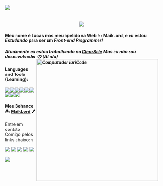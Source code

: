 <img src="https://img.shields.io/static/v1?label=Overview&message=MaikLord&color=f8efd4&style=for-the-badge&logo=GitHub">
<h1 align="center">
  <a href="https://api.whatsapp.com/send?phone=5511961703187&text=Ol%C3%A1%20Lucas%20Gostei%20de%20voc%C3%AA%2C%20Vamso%20conversar%20%3F" target="_blank">
    <img src="https://readme-typing-svg.herokuapp.com/?lines=Olá,+Pessoas+👋;Bem vindos ao meu Github;Espero+que+goste+dele;E+me+dê+umas+Estrelas+♥;Entre+em+contato;Os+Links+Estão+Aqui+Em+baixo;Abraços+♥ !&center=true&size=25">
  </a>
</h1>

#### Meu nome é Lucas mas meu apelido na Web é : __MaikLord__, e eu estou *Estudando* para ser um **_Front-end Programmer!_**

##### Atualmente eu estou trabalhando na [ClearSale](https://br.clear.sale/) Mas eu não sou desenvolvedor 😞 (Ainda) <img src="https://raw.githubusercontent.com/MicaelliMedeiros/micaellimedeiros/master/image/computer-illustration.png" min-width="400px" max-width="400px" width="400px" align="right" alt="Computador iuriCode">
                            
#### Languages and Tools (Learning):
<img onclick="return false;" src="https://img.shields.io/badge/HTML5-E34F26?style=for-the-badge&logo=html5&logoColor=white"><img onclick="return false;" src="https://img.shields.io/badge/CSS3-1572B6?style=for-the-badge&logo=css3&logoColor=white"><img onclick="return false;" src="https://img.shields.io/badge/Sass-CC6699?style=for-the-badge&logo=sass&logoColor=white"><img onclick="return false;" src="https://img.shields.io/badge/JavaScript-323330?style=for-the-badge&logo=javascript&logoColor=F7DF1E"><img onclick="return false;" src="https://img.shields.io/badge/React-20232A?style=for-the-badge&logo=react&logoColor=61DAFB"><img onclick="return false;" src="https://img.shields.io/badge/Bootstrap-563D7C?style=for-the-badge&logo=bootstrap&logoColor=white"><img onclick="return false;" src="https://img.shields.io/badge/MySQL-00000F?style=for-the-badge&logo=mysql&logoColor=white"><img onclick="return false;" src="https://img.shields.io/badge/Markdown-000000?style=for-the-badge&logo=markdown&logoColor=white"><img onclick="return false;" src="https://img.shields.io/badge/GitHub-100000?style=for-the-badge&logo=github&logoColor=white">

#### Meu Behance 🏝️  [MaikLord](https://www.behance.net/maiklord) 🖊 
<p align="left">
  Entre em contato Comigo pelos links abaixo: ⤵️
</p>

<p align="left">
  <a href="mailto:lucas32150@hotmail.com" alt="Gmail" target="_blank">
  <img src="https://img.shields.io/badge/-Gmail-FF0000?style=flat-square&labelColor=FF0000&logo=gmail&logoColor=white&link=" /></a>

  <a href="https://www.linkedin.com/in/lucas-js2/" alt="Linkedin" target="_blank">
  <img src="https://img.shields.io/badge/-Linkedin-0e76a8?style=flat-square&logo=Linkedin&logoColor=white&link=LINK-DO-SEU-LINKEDIN" /></a>

  <a href="https://api.whatsapp.com/send?phone=5511961703187&text=Ol%C3%A1%20Lucas%20Te%20achei%20pelo%20Github%2C%20Que%20tal%20conversarmos%20um%20pouco%20%3F" alt="WhatsApp" target="_blank">
  <img src="https://img.shields.io/badge/-WhatsApp-25d366?style=flat-square&labelColor=25d366&logo=whatsapp&logoColor=white&link=API-DO-SEU-WHATSAPP"/></a>

  <a href="https://www.facebook.com/lucas.jose.32150123" alt="Facebook" target="_blank">
  <img src="https://img.shields.io/badge/-Facebook-3b5998?style=flat-square&labelColor=3b5998&logo=facebook&logoColor=white&link=LINK-DO-SEU-FACEBOOK"/></a>

  <a href="https://www.instagram.com/lucas_js2/" alt="Instagram" target="_blank">
  <img src="https://img.shields.io/badge/-Instagram-DF0174?style=flat-square&labelColor=DF0174&logo=instagram&logoColor=white&link=LINK-DO-SEU-INSTAGRAM"/></a>
  
  ![](https://komarev.com/ghpvc/?username=maiklord&color=blue)
</p>  
